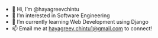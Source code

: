 - 👋 Hi, I’m @hayagreevchintu
- 👀 I’m interested in Software Engineering
- 🌱 I’m currently learning Web Development using Django
- 📫 Email me at hayagreev.chintu1@gmail.com to connect!

<!---
hayagreevchintu/hayagreevchintu is a ✨ special ✨ repository because its `README.md` (this file) appears on your GitHub profile.
You can click the Preview link to take a look at your changes.
--->
